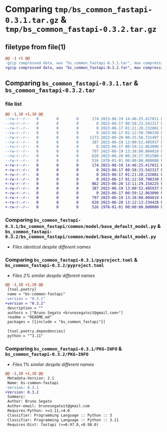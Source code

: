 # Comparing `tmp/bs_common_fastapi-0.3.1.tar.gz` & `tmp/bs_common_fastapi-0.3.2.tar.gz`

## filetype from file(1)

```diff
@@ -1 +1 @@
-gzip compressed data, was "bs_common_fastapi-0.3.1.tar", max compression
+gzip compressed data, was "bs_common_fastapi-0.3.2.tar", max compression
```

## Comparing `bs_common_fastapi-0.3.1.tar` & `bs_common_fastapi-0.3.2.tar`

### file list

```diff
@@ -1,10 +1,10 @@
--rw-r--r--   0        0        0      174 2023-06-19 14:46:25.417011 bs_common_fastapi-0.3.1/README.md
--rw-r--r--   0        0        0        0 2023-06-17 00:58:23.542317 bs_common_fastapi-0.3.1/bs_common_fastapi/__init__.py
--rw-r--r--   0        0        0        0 2023-06-17 01:21:20.232881 bs_common_fastapi-0.3.1/bs_common_fastapi/common/__init__.py
--rw-r--r--   0        0        0        0 2023-06-17 01:12:50.700330 bs_common_fastapi-0.3.1/bs_common_fastapi/common/config/__init__.py
--rw-r--r--   0        0        0     1173 2023-06-20 00:25:56.731497 bs_common_fastapi-0.3.1/bs_common_fastapi/common/config/base.py
--rw-r--r--   0        0        0      387 2023-06-19 13:00:52.405937 bs_common_fastapi-0.3.1/bs_common_fastapi/common/exception/__init__.py
--rw-r--r--   0        0        0        0 2023-06-17 00:59:12.863096 bs_common_fastapi-0.3.1/bs_common_fastapi/common/model/__init__.py
--rw-r--r--   0        0        0      797 2023-06-19 13:38:00.004819 bs_common_fastapi-0.3.1/bs_common_fastapi/common/model/base_default_model.py
--rw-r--r--   0        0        0      620 2023-06-20 00:26:27.952580 bs_common_fastapi-0.3.1/pyproject.toml
--rw-r--r--   0        0        0      516 1970-01-01 00:00:00.000000 bs_common_fastapi-0.3.1/PKG-INFO
+-rw-r--r--   0        0        0      174 2023-06-19 14:46:25.417011 bs_common_fastapi-0.3.2/README.md
+-rw-r--r--   0        0        0        0 2023-06-17 00:58:23.542317 bs_common_fastapi-0.3.2/bs_common_fastapi/__init__.py
+-rw-r--r--   0        0        0        0 2023-06-17 01:21:20.232881 bs_common_fastapi-0.3.2/bs_common_fastapi/common/__init__.py
+-rw-r--r--   0        0        0        0 2023-06-17 01:12:50.700330 bs_common_fastapi-0.3.2/bs_common_fastapi/common/config/__init__.py
+-rw-r--r--   0        0        0      862 2023-06-20 13:11:29.154225 bs_common_fastapi-0.3.2/bs_common_fastapi/common/config/base.py
+-rw-r--r--   0        0        0      387 2023-06-19 13:00:52.405937 bs_common_fastapi-0.3.2/bs_common_fastapi/common/exception/__init__.py
+-rw-r--r--   0        0        0        0 2023-06-17 00:59:12.863096 bs_common_fastapi-0.3.2/bs_common_fastapi/common/model/__init__.py
+-rw-r--r--   0        0        0      797 2023-06-19 13:38:00.004819 bs_common_fastapi-0.3.2/bs_common_fastapi/common/model/base_default_model.py
+-rw-r--r--   0        0        0      620 2023-06-20 13:12:13.234428 bs_common_fastapi-0.3.2/pyproject.toml
+-rw-r--r--   0        0        0      516 1970-01-01 00:00:00.000000 bs_common_fastapi-0.3.2/PKG-INFO
```

### Comparing `bs_common_fastapi-0.3.1/bs_common_fastapi/common/model/base_default_model.py` & `bs_common_fastapi-0.3.2/bs_common_fastapi/common/model/base_default_model.py`

 * *Files identical despite different names*

### Comparing `bs_common_fastapi-0.3.1/pyproject.toml` & `bs_common_fastapi-0.3.2/pyproject.toml`

 * *Files 2% similar despite different names*

```diff
@@ -1,10 +1,10 @@
 [tool.poetry]
 name = "bs-common-fastapi"
-version = "0.3.1"
+version = "0.3.2"
 description = ""
 authors = ["Bruno Segato <brunosegatoit@gmail.com>"]
 readme = "README.md"
 packages = [{include = "bs_common_fastapi"}]
 
 [tool.poetry.dependencies]
 python = "^3.11"
```

### Comparing `bs_common_fastapi-0.3.1/PKG-INFO` & `bs_common_fastapi-0.3.2/PKG-INFO`

 * *Files 1% similar despite different names*

```diff
@@ -1,10 +1,10 @@
 Metadata-Version: 2.1
 Name: bs-common-fastapi
-Version: 0.3.1
+Version: 0.3.2
 Summary: 
 Author: Bruno Segato
 Author-email: brunosegatoit@gmail.com
 Requires-Python: >=3.11,<4.0
 Classifier: Programming Language :: Python :: 3
 Classifier: Programming Language :: Python :: 3.11
 Requires-Dist: fastapi (>=0.97.0,<0.98.0)
```

